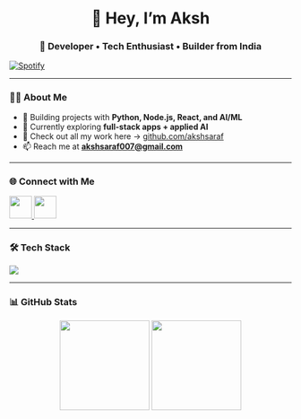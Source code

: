 <h1 align="center">👋 Hey, I’m Aksh</h1>
<h3 align="center">🚀 Developer • Tech Enthusiast • Builder from India</h3>

[![Spotify](https://img.shields.io/badge/Currently%20Listening-%231DB954.svg?&style=for-the-badge&logo=spotify&logoColor=white)](https://open.spotify.com/track/3BJe4B8zGnqEdQPMvfVjuS)

---

### 🧑‍💻 About Me
- 🔨 Building projects with **Python, Node.js, React, and AI/ML**
- 🌱 Currently exploring **full-stack apps + applied AI**
- 📂 Check out all my work here → [github.com/akshsaraf](https://github.com/akshsaraf)
- 📫 Reach me at **akshsaraf007@gmail.com**

---

### 🌐 Connect with Me
<p>
<a href="https://twitter.com/akshsaraf1" target="_blank">
  <img src="https://skillicons.dev/icons?i=twitter" width="40" />
</a>
<a href="https://instagram.com/akshsaraf7" target="_blank">
  <img src="https://skillicons.dev/icons?i=instagram" width="40" />
</a>
</p>

---

### 🛠️ Tech Stack
<p>
  <img src="https://skillicons.dev/icons?i=python,js,nodejs,react,mongodb,mysql,html,css,bootstrap,git,figma,firebase,opencv,tensorflow" />
</p>

---

### 📊 GitHub Stats
<p align="center">
  <img src="https://github-readme-stats.vercel.app/api?username=akshsaraf&show_icons=true&theme=tokyonight" height="160"/>
  <img src="https://github-readme-stats.vercel.app/api/top-langs?username=akshsaraf&layout=compact&theme=tokyonight" height="160"/>
</p>
